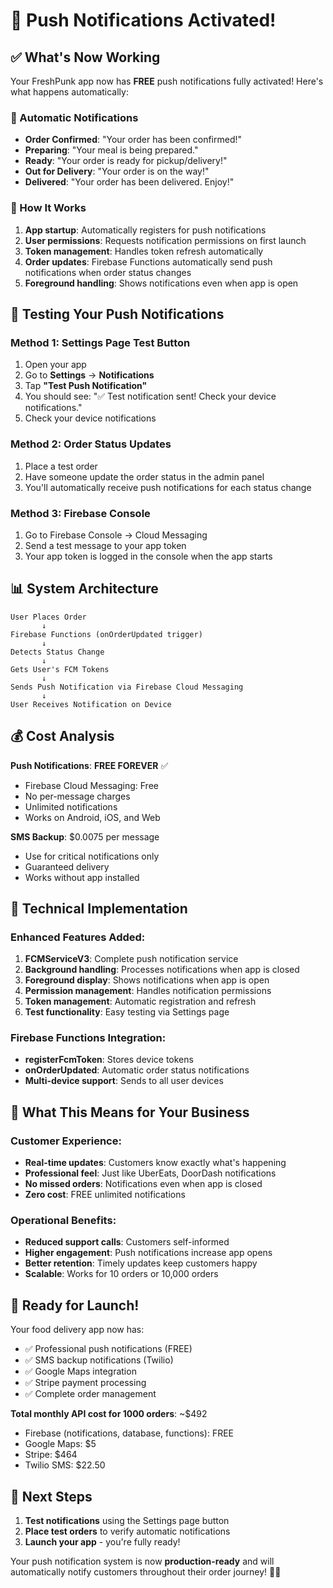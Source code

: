 # 🚀 Push Notifications Activated!

## ✅ What's Now Working

Your FreshPunk app now has **FREE** push notifications fully activated! Here's what happens automatically:

### 🔔 Automatic Notifications
- **Order Confirmed**: "Your order has been confirmed!"
- **Preparing**: "Your meal is being prepared."
- **Ready**: "Your order is ready for pickup/delivery!"
- **Out for Delivery**: "Your order is on the way!"
- **Delivered**: "Your order has been delivered. Enjoy!"

### 📱 How It Works
1. **App startup**: Automatically registers for push notifications
2. **User permissions**: Requests notification permissions on first launch
3. **Token management**: Handles token refresh automatically
4. **Order updates**: Firebase Functions automatically send push notifications when order status changes
5. **Foreground handling**: Shows notifications even when app is open

## 🧪 Testing Your Push Notifications

### Method 1: Settings Page Test Button
1. Open your app
2. Go to **Settings** → **Notifications**
3. Tap **"Test Push Notification"**
4. You should see: "✅ Test notification sent! Check your device notifications."
5. Check your device notifications

### Method 2: Order Status Updates
1. Place a test order
2. Have someone update the order status in the admin panel
3. You'll automatically receive push notifications for each status change

### Method 3: Firebase Console
1. Go to Firebase Console → Cloud Messaging
2. Send a test message to your app token
3. Your app token is logged in the console when the app starts

## 📊 System Architecture

```
User Places Order
       ↓
Firebase Functions (onOrderUpdated trigger)
       ↓
Detects Status Change
       ↓
Gets User's FCM Tokens
       ↓
Sends Push Notification via Firebase Cloud Messaging
       ↓
User Receives Notification on Device
```

## 💰 Cost Analysis

**Push Notifications**: **FREE FOREVER** ✅
- Firebase Cloud Messaging: Free
- No per-message charges
- Unlimited notifications
- Works on Android, iOS, and Web

**SMS Backup**: $0.0075 per message
- Use for critical notifications only
- Guaranteed delivery
- Works without app installed

## 🔧 Technical Implementation

### Enhanced Features Added:
1. **FCMServiceV3**: Complete push notification service
2. **Background handling**: Processes notifications when app is closed
3. **Foreground display**: Shows notifications when app is open
4. **Permission management**: Handles notification permissions
5. **Token management**: Automatic registration and refresh
6. **Test functionality**: Easy testing via Settings page

### Firebase Functions Integration:
- **registerFcmToken**: Stores device tokens
- **onOrderUpdated**: Automatic order status notifications
- **Multi-device support**: Sends to all user devices

## 🎯 What This Means for Your Business

### Customer Experience:
- **Real-time updates**: Customers know exactly what's happening
- **Professional feel**: Just like UberEats, DoorDash notifications
- **No missed orders**: Notifications even when app is closed
- **Zero cost**: FREE unlimited notifications

### Operational Benefits:
- **Reduced support calls**: Customers self-informed
- **Higher engagement**: Push notifications increase app opens
- **Better retention**: Timely updates keep customers happy
- **Scalable**: Works for 10 orders or 10,000 orders

## 🚀 Ready for Launch!

Your food delivery app now has:
- ✅ Professional push notifications (FREE)
- ✅ SMS backup notifications (Twilio)
- ✅ Google Maps integration
- ✅ Stripe payment processing
- ✅ Complete order management

**Total monthly API cost for 1000 orders**: ~$492
- Firebase (notifications, database, functions): FREE
- Google Maps: $5
- Stripe: $464
- Twilio SMS: $22.50

## 🎉 Next Steps

1. **Test notifications** using the Settings page button
2. **Place test orders** to verify automatic notifications
3. **Launch your app** - you're fully ready!

Your push notification system is now **production-ready** and will automatically notify customers throughout their order journey! 📱✨
